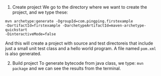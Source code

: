 1. Create project 
We go to the directory where we want to create the project, and we type these: 
```
mvn archetype:generate -DgroupId=com.pingping.firstexample 
-DartifactId=firstexample -DarchetypeArtifactId=maven-archetype-quickstart 
-DinteractiveMode=false
```
And this will create a project with source and test directoreis that include just a small unit test class and a hello world program.
A file named `pom.xml` is also generated. 

2. Build project 
To generate bytecode from java class, we type: 
`mvn package`
and we can see the results from the terminal. 

